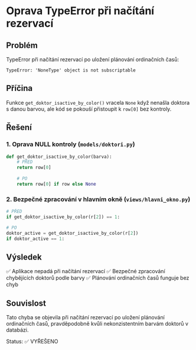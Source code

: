 # Oprava TypeError při načítání rezervací

## Problém
TypeError při načítání rezervací po uložení plánování ordinačních časů:
```
TypeError: 'NoneType' object is not subscriptable
```

## Příčina
Funkce `get_doktor_isactive_by_color()` vracela `None` když nenašla doktora s danou barvou, ale kód se pokouší přistoupit k `row[0]` bez kontroly.

## Řešení

### 1. Oprava NULL kontroly (`models/doktori.py`)
```python
def get_doktor_isactive_by_color(barva):
    # PŘED
    return row[0]
    
    # PO
    return row[0] if row else None
```

### 2. Bezpečné zpracování v hlavním okně (`views/hlavni_okno.py`)
```python
# PŘED
if get_doktor_isactive_by_color(r[2]) == 1:

# PO  
doktor_active = get_doktor_isactive_by_color(r[2])
if doktor_active == 1:
```

## Výsledek
✅ Aplikace nepadá při načítání rezervací
✅ Bezpečné zpracování chybějících doktorů podle barvy
✅ Plánování ordinačních časů funguje bez chyb

## Souvislost
Tato chyba se objevila při načítání rezervací po uložení plánování ordinačních časů, pravděpodobně kvůli nekonzistentním barvám doktorů v databázi.

Status: ✅ VYŘEŠENO
